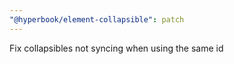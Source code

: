```yaml
---
"@hyperbook/element-collapsible": patch
---
```


Fix collapsibles not syncing when using the same id
